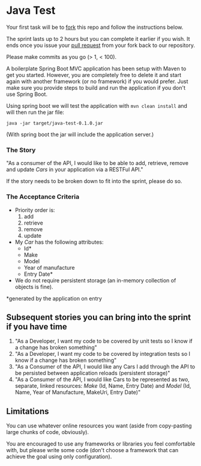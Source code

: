 Java Test
=========

Your first task will be to [fork](https://help.github.com/articles/fork-a-repo/) this repo and follow the instructions 
below.

The sprint lasts up to 2 hours but you can complete it earlier if you wish. 
It ends once you issue your [pull request](https://help.github.com/articles/using-pull-requests/#fork--pull) from your 
fork back to our repository.

Please make commits as you go (> 1, < 100). 

A boilerplate Spring Boot MVC application has been setup with Maven to get you started.
However, you are completely free to delete it and start again with another framework (or no framework) if you would prefer. 
Just make sure you provide steps to build and run the application if you don't use Spring Boot.
  
Using spring boot we will test the application with `mvn clean install` and will then run the jar file:

    java -jar target/java-test-0.1.0.jar

(With spring boot the jar will include the application server.)

### The Story

"As a consumer of the API, I would like to be able to add, retrieve, remove and update *Cars* in your application via a RESTFul API."

If the story needs to be broken down to fit into the sprint, please do so.

### The Acceptance Criteria

- Priority order is:
  1. add
  2. retrieve 
  3. remove
  4. update
- My *Car* has the following attributes:
  - Id*
  - Make
  - Model
  - Year of manufacture
  - Entry Date*
- We do not require persistent storage (an in-memory collection of objects is fine).

*generated by the application on entry

## Subsequent stories you can bring into the sprint if you have time

1. "As a Developer, I want my code to be covered by unit tests so I know if a change has broken something"
1. "As a Developer, I want my code to be covered by integration tests so I know if a change has broken something"
1. "As a Consumer of the API, I would like any Cars I add through the API to be persisted between application reloads (persistent storage)"  
1. "As a Consumer of the API, I would like Cars to be represented as two, separate, linked resources: *Make* (Id, Name, Entry Date) and *Model* (Id, Name, Year of Manufacture, MakeUri, Entry Date)"  

## Limitations

You can use whatever online resources you want (aside from copy-pasting large chunks of code, obviously).

You are encouraged to use any frameworks or libraries you feel comfortable with, but please write some code (don't choose a framework that can achieve the goal using only configuration).
